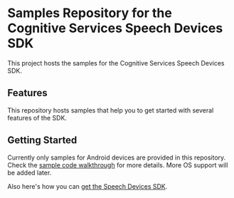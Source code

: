 # Samples Repository for the Cognitive Services Speech Devices SDK

This project hosts the samples for the Cognitive Services Speech Devices SDK.

## Features

This repository hosts samples that help you to get started with several features of the SDK.

## Getting Started

Currently only samples for Android devices are provided in this repository. Check the [sample code walkthrough](https://github.com/Azure-Samples/Cognitive-Services-Speech-Devices-SDK/blob/master/samples/Android/Sample_Code_Walkthrough.md) for more details. More OS support will be added later.

Also here's how you can [get the Speech Devices SDK](https://docs.microsoft.com/en-us/azure/cognitive-services/speech-service/get-speech-devices-sdk).

